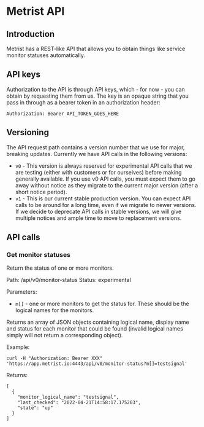# Metrist API

## Introduction

Metrist has a REST-like API that allows you to obtain things like service monitor statuses automatically.

## API keys

Authorization to the API is through API keys, which - for now - you can obtain by requesting them from us. The
key is an opaque string that you pass in through as a bearer token in an authorization header:

    Authorization: Bearer API_TOKEN_GOES_HERE

## Versioning

The API request path contains a version number that we use for major, breaking updates. Currently we have
API calls in the following versions:

* `v0` - This version is always reserved for experimental API calls that we are testing (either with customers
  or for ourselves) before making generally available. If you use v0 API calls, you must expect them to go away
  without notice as they migrate to the current major version (after a short notice period).
* `v1` - This is our current stable production version. You can expect API calls to be around for a long time,
  even if we migrate to newer versions. If we decide to deprecate API calls in stable versions, we will
  give multiple notices and ample time to move to replacement versions.

## API calls

### Get monitor statuses

Return the status of one or more monitors.

Path: /api/v0/monitor-status
Status: experimental

Parameters:
* `m[]` - one or more monitors to get the status for. These should be the logical
          names for the monitors.

Returns an array of JSON objects containing logical name, display name and status for
each monitor that could be found (invalid logical names simply will not return a corresponding
object).

Example:

```
curl -H "Authorization: Bearer XXX" 'https://app.metrist.io:4443/api/v0/monitor-status?m[]=testsignal'
```

Returns:

```
[
  {
    "monitor_logical_name": "testsignal",
    "last_checked": "2022-04-21T14:58:17.175203",
    "state": "up"
  }
]
